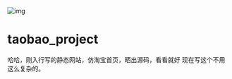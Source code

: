 ![img](https://media.giphy.com/media/v1.Y2lkPTc5MGI3NjExYTh4MnBpNGRldGMxNTVmZXg0NmtmOXBsOGtvcGQzeGI4ZWc3djhvMSZlcD12MV9pbnRlcm5hbF9naWZfYnlfaWQmY3Q9Zw/PProT8scZQKwNUhARl/giphy.gif)
# taobao_project

哈哈，刚入行写的静态网站，仿淘宝首页，晒出源码，看看就好
现在写这个不用这么复杂的。
 
